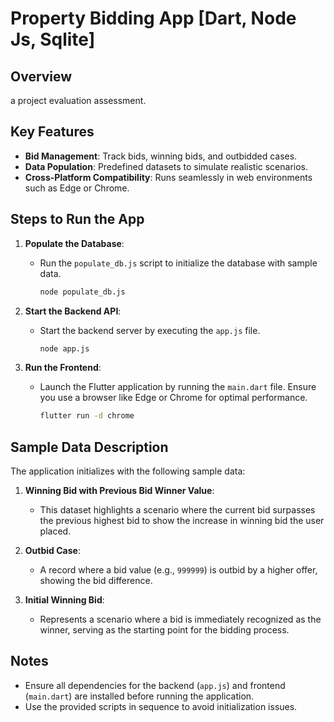 # Property Bidding App [Dart, Node Js, Sqlite]

## Overview
a project evaluation assessment.

## Key Features
- **Bid Management**: Track bids, winning bids, and outbidded cases.
- **Data Population**: Predefined datasets to simulate realistic scenarios.
- **Cross-Platform Compatibility**: Runs seamlessly in web environments such as Edge or Chrome.

## Steps to Run the App
1. **Populate the Database**:
   - Run the `populate_db.js` script to initialize the database with sample data.
     ```bash
     node populate_db.js
     ```

2. **Start the Backend API**:
   - Start the backend server by executing the `app.js` file.
     ```bash
     node app.js
     ```

3. **Run the Frontend**:
   - Launch the Flutter application by running the `main.dart` file. Ensure you use a browser like Edge or Chrome for optimal performance.
     ```bash
     flutter run -d chrome
     ```

## Sample Data Description
The application initializes with the following sample data:

1. **Winning Bid with Previous Bid Winner Value**:
   - This dataset highlights a scenario where the current bid surpasses the previous highest bid to show the increase in winning bid the user placed.

2. **Outbid Case**:
   - A record where a bid value (e.g., `999999`) is outbid by a higher offer, showing the bid difference.

3. **Initial Winning Bid**:
   - Represents a scenario where a bid is immediately recognized as the winner, serving as the starting point for the bidding process.

## Notes
- Ensure all dependencies for the backend (`app.js`) and frontend (`main.dart`) are installed before running the application.
- Use the provided scripts in sequence to avoid initialization issues.



